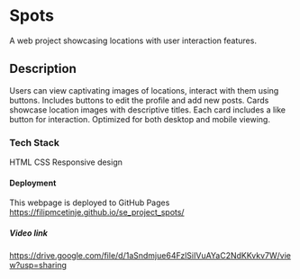 # Spots

A web project showcasing locations with user interaction features.

## Description

Users can view captivating images of locations, interact with them using buttons.
Includes buttons to edit the profile and add new posts.
Cards showcase location images with descriptive titles.
Each card includes a like button for interaction.
Optimized for both desktop and mobile viewing.

### Tech Stack

HTML
CSS
Responsive design

#### Deployment

This webpage is deployed to GitHub Pages
https://filipmcetinje.github.io/se_project_spots/

##### Video link

https://drive.google.com/file/d/1aSndmjue64FzlSiIVuAYaC2NdKKvkv7W/view?usp=sharing
